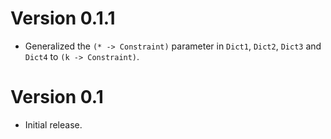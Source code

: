 # Version 0.1.1

* Generalized the `(* -> Constraint)` parameter in `Dict1`, `Dict2`, `Dict3` and
  `Dict4` to `(k -> Constraint)`.


# Version 0.1

* Initial release.
